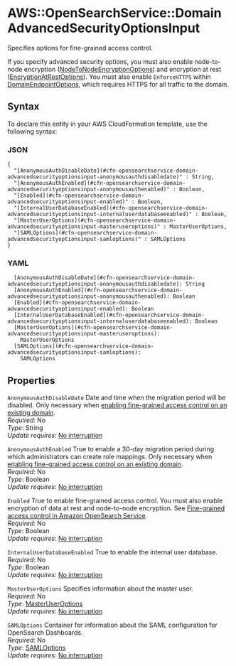 # AWS::OpenSearchService::Domain AdvancedSecurityOptionsInput<a name="aws-properties-opensearchservice-domain-advancedsecurityoptionsinput"></a>

Specifies options for fine\-grained access control\.

If you specify advanced security options, you must also enable node\-to\-node encryption \([NodeToNodeEncryptionOptions](https://docs.aws.amazon.com/AWSCloudFormation/latest/UserGuide/aws-properties-opensearchservice-domain-nodetonodeencryptionoptions.html)\) and encryption at rest \([EncryptionAtRestOptions](https://docs.aws.amazon.com/AWSCloudFormation/latest/UserGuide/aws-properties-opensearchservice-domain-encryptionatrestoptions.html)\)\. You must also enable `EnforceHTTPS` within [DomainEndpointOptions](https://docs.aws.amazon.com/AWSCloudFormation/latest/UserGuide/aws-properties-opensearchservice-domain-domainendpointoptions.html), which requires HTTPS for all traffic to the domain\.

## Syntax<a name="aws-properties-opensearchservice-domain-advancedsecurityoptionsinput-syntax"></a>

To declare this entity in your AWS CloudFormation template, use the following syntax:

### JSON<a name="aws-properties-opensearchservice-domain-advancedsecurityoptionsinput-syntax.json"></a>

```
{
  "[AnonymousAuthDisableDate](#cfn-opensearchservice-domain-advancedsecurityoptionsinput-anonymousauthdisabledate)" : String,
  "[AnonymousAuthEnabled](#cfn-opensearchservice-domain-advancedsecurityoptionsinput-anonymousauthenabled)" : Boolean,
  "[Enabled](#cfn-opensearchservice-domain-advancedsecurityoptionsinput-enabled)" : Boolean,
  "[InternalUserDatabaseEnabled](#cfn-opensearchservice-domain-advancedsecurityoptionsinput-internaluserdatabaseenabled)" : Boolean,
  "[MasterUserOptions](#cfn-opensearchservice-domain-advancedsecurityoptionsinput-masteruseroptions)" : MasterUserOptions,
  "[SAMLOptions](#cfn-opensearchservice-domain-advancedsecurityoptionsinput-samloptions)" : SAMLOptions
}
```

### YAML<a name="aws-properties-opensearchservice-domain-advancedsecurityoptionsinput-syntax.yaml"></a>

```
  [AnonymousAuthDisableDate](#cfn-opensearchservice-domain-advancedsecurityoptionsinput-anonymousauthdisabledate): String
  [AnonymousAuthEnabled](#cfn-opensearchservice-domain-advancedsecurityoptionsinput-anonymousauthenabled): Boolean
  [Enabled](#cfn-opensearchservice-domain-advancedsecurityoptionsinput-enabled): Boolean
  [InternalUserDatabaseEnabled](#cfn-opensearchservice-domain-advancedsecurityoptionsinput-internaluserdatabaseenabled): Boolean
  [MasterUserOptions](#cfn-opensearchservice-domain-advancedsecurityoptionsinput-masteruseroptions):
    MasterUserOptions
  [SAMLOptions](#cfn-opensearchservice-domain-advancedsecurityoptionsinput-samloptions):
    SAMLOptions
```

## Properties<a name="aws-properties-opensearchservice-domain-advancedsecurityoptionsinput-properties"></a>

`AnonymousAuthDisableDate` <a name="cfn-opensearchservice-domain-advancedsecurityoptionsinput-anonymousauthdisabledate"></a>
Date and time when the migration period will be disabled\. Only necessary when [enabling fine\-grained access control on an existing domain](https://docs.aws.amazon.com/opensearch-service/latest/developerguide/fgac.html#fgac-enabling-existing)\.  
_Required_: No  
_Type_: String  
_Update requires_: [No interruption](https://docs.aws.amazon.com/AWSCloudFormation/latest/UserGuide/using-cfn-updating-stacks-update-behaviors.html#update-no-interrupt)

`AnonymousAuthEnabled` <a name="cfn-opensearchservice-domain-advancedsecurityoptionsinput-anonymousauthenabled"></a>
True to enable a 30\-day migration period during which administrators can create role mappings\. Only necessary when [enabling fine\-grained access control on an existing domain](https://docs.aws.amazon.com/opensearch-service/latest/developerguide/fgac.html#fgac-enabling-existing)\.  
_Required_: No  
_Type_: Boolean  
_Update requires_: [No interruption](https://docs.aws.amazon.com/AWSCloudFormation/latest/UserGuide/using-cfn-updating-stacks-update-behaviors.html#update-no-interrupt)

`Enabled` <a name="cfn-opensearchservice-domain-advancedsecurityoptionsinput-enabled"></a>
True to enable fine\-grained access control\. You must also enable encryption of data at rest and node\-to\-node encryption\. See [Fine\-grained access control in Amazon OpenSearch Service](https://docs.aws.amazon.com/opensearch-service/latest/developerguide/fgac.html)\.  
_Required_: No  
_Type_: Boolean  
_Update requires_: [No interruption](https://docs.aws.amazon.com/AWSCloudFormation/latest/UserGuide/using-cfn-updating-stacks-update-behaviors.html#update-no-interrupt)

`InternalUserDatabaseEnabled` <a name="cfn-opensearchservice-domain-advancedsecurityoptionsinput-internaluserdatabaseenabled"></a>
True to enable the internal user database\.  
_Required_: No  
_Type_: Boolean  
_Update requires_: [No interruption](https://docs.aws.amazon.com/AWSCloudFormation/latest/UserGuide/using-cfn-updating-stacks-update-behaviors.html#update-no-interrupt)

`MasterUserOptions` <a name="cfn-opensearchservice-domain-advancedsecurityoptionsinput-masteruseroptions"></a>
Specifies information about the master user\.  
_Required_: No  
_Type_: [MasterUserOptions](aws-properties-opensearchservice-domain-masteruseroptions.md)  
_Update requires_: [No interruption](https://docs.aws.amazon.com/AWSCloudFormation/latest/UserGuide/using-cfn-updating-stacks-update-behaviors.html#update-no-interrupt)

`SAMLOptions` <a name="cfn-opensearchservice-domain-advancedsecurityoptionsinput-samloptions"></a>
Container for information about the SAML configuration for OpenSearch Dashboards\.  
_Required_: No  
_Type_: [SAMLOptions](aws-properties-opensearchservice-domain-samloptions.md)  
_Update requires_: [No interruption](https://docs.aws.amazon.com/AWSCloudFormation/latest/UserGuide/using-cfn-updating-stacks-update-behaviors.html#update-no-interrupt)
